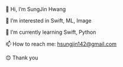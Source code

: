 👋 Hi, I’m SungJin Hwang

👀 I’m interested in Swift, ML, Image

🌱 I’m currently learning Swift, Python

📫 How to reach me: hsungjin142@gmail.com

😊 Thank you
